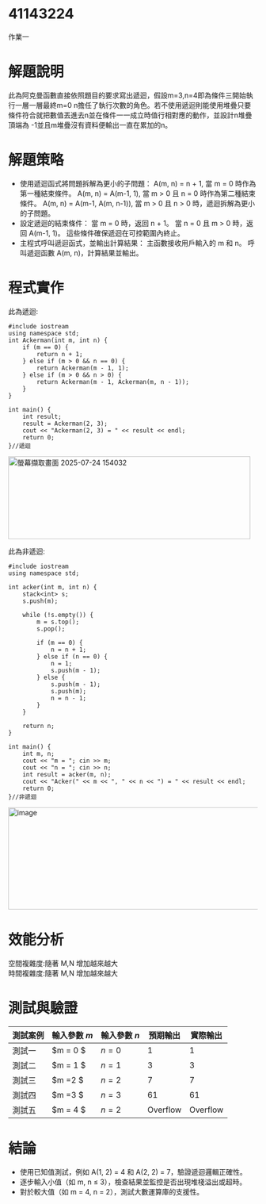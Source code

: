 # 41143224
作業一
# 解題說明
此為阿克曼函數直接依照題目的要求寫出遞迴，假設m=3,n=4即為條件三開始執行一層一層最終m=0 n擔任了執行次數的角色。若不使用遞迴則能使用堆疊只要條件符合就把數值丟進去n並在條件一一成立時值行相對應的動作，並設計n堆疊頂端為
-1並且m堆疊沒有資料便輸出一直在累加的n。
# 解題策略
*    使用遞迴函式將問題拆解為更小的子問題：
A(m, n) = n + 1, 當 m = 0 時作為第一種結束條件。
A(m, n) = A(m-1, 1), 當 m > 0 且 n = 0 時作為第二種結束條件。
A(m, n) = A(m-1, A(m, n-1)), 當 m > 0 且 n > 0 時，遞迴拆解為更小的子問題。
*    設定遞迴的結束條件：
當 m = 0 時，返回 n + 1。
當 n = 0 且 m > 0 時，返回 A(m-1, 1)。
這些條件確保遞迴在可控範圍內終止。
*    主程式呼叫遞迴函式，並輸出計算結果：
主函數接收用戶輸入的 m 和 n。
呼叫遞迴函數 A(m, n)，計算結果並輸出。
# 程式實作

此為遞迴:
```
#include iostream
using namespace std;
int Ackerman(int m, int n) {
    if (m == 0) {
        return n + 1;
    } else if (m > 0 && n == 0) {
        return Ackerman(m - 1, 1);
    } else if (m > 0 && n > 0) {
        return Ackerman(m - 1, Ackerman(m, n - 1));
    }
}

int main() {
    int result;
    result = Ackerman(2, 3);
    cout << "Ackerman(2, 3) = " << result << endl;
    return 0;
}//遞迴
```
<img width="489" height="167" alt="螢幕擷取畫面 2025-07-24 154032" src="https://github.com/user-attachments/assets/78157195-7195-4a20-801b-ecb484694f99" /><br>

此為非遞迴:
```
#include iostream
using namespace std;

int acker(int m, int n) {
    stack<int> s;
    s.push(m);

    while (!s.empty()) {
        m = s.top();
        s.pop();

        if (m == 0) {
            n = n + 1;
        } else if (n == 0) {
            n = 1;
            s.push(m - 1);
        } else {
            s.push(m - 1);
            s.push(m);
            n = n - 1;
        }
    }

    return n;
}

int main() {
    int m, n;
    cout << "m = "; cin >> m;
    cout << "n = "; cin >> n;
    int result = acker(m, n);
    cout << "Acker(" << m << ", " << n << ") = " << result << endl;
    return 0;
}//非遞迴
```
<img width="586" height="206" alt="image" src="https://github.com/user-attachments/assets/d836e15a-6856-47a4-a46f-826628a9c9ee" />

# 效能分析
空間複雜度:隨著 M,N 增加越來越大<br>
時間複雜度:隨著 M,N 增加越來越大<br>

# 測試與驗證
| 測試案例 | 輸入參數 $m$  | 輸入參數 $n$ | 預期輸出 | 實際輸出 |
|----------|--------------|----------|----------|----------|
| 測試一   |        $m = 0 $      |  $n = 0$      | 1        | 1        |
| 測試二   |        $m = 1 $     | $n = 1$      | 3        | 3        |
| 測試三   |      $m =2 $        | $n = 2$      | 7        | 7        |
| 測試四   |        $m =3 $      | $n = 3$      | 61       | 61       |
| 測試五   |       $m = 4  $     | $n = 2$     | Overflow | Overflow |
# 結論
*    使用已知值測試，例如 A(1, 2) = 4 和 A(2, 2) = 7，驗證遞迴邏輯正確性。
*    逐步輸入小值（如 m, n ≤ 3），檢查結果並監控是否出現堆棧溢出或超時。
*    對於較大值（如 m = 4, n = 2），測試大數運算庫的支援性。
